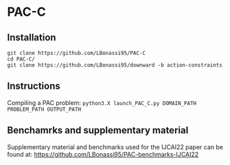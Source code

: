 # PAC-C

## Installation
```
git clone https://github.com/LBonassi95/PAC-C
cd PAC-C/
git clone https://github.com/LBonassi95/downward -b action-constraints
```

## Instructions
Compiling a PAC problem: ``` python3.X launch_PAC_C.py DOMAIN_PATH PROBLEM_PATH OUTPUT_PATH ```

## Benchamrks and supplementary material
Supplementary material and benchmarks used for the IJCAI22 paper can be found at: https://github.com/LBonassi95/PAC-benchmarks-IJCAI22

